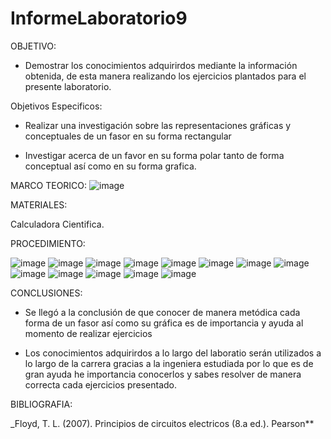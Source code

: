 # InformeLaboratorio9

OBJETIVO:

* Demostrar los conocimientos adquirirdos mediante la información obtenida, de esta manera realizando los ejercicios plantados para el presente laboratorio.

Objetivos Especificos:

* Realizar una investigación sobre las representaciones gráficas y conceptuales de un fasor en su forma rectangular 

* Investigar acerca de un favor en su forma polar tanto de forma conceptual así como en su forma grafica. 

MARCO TEORICO:
![image](https://user-images.githubusercontent.com/116833736/222765579-1fc1f5f3-08cb-4498-a602-eabe91cfea37.png)

MATERIALES:

Calculadora Cientifica.

PROCEDIMIENTO:

![image](https://user-images.githubusercontent.com/116833736/222766838-ed091114-4297-44df-8a61-d5475206617c.png)
![image](https://user-images.githubusercontent.com/116833736/222767086-180cdd9d-0172-4905-b862-f9e11f1e79e7.png)
![image](https://user-images.githubusercontent.com/116833736/222767196-a1846a47-1c76-4378-b127-a255c9db79e5.png)
![image](https://user-images.githubusercontent.com/116833736/222767242-8891c728-01c8-429c-9538-c31f6335644c.png)
![image](https://user-images.githubusercontent.com/116833736/222767379-00d4434f-340a-434a-b5bd-8882d6f4bcee.png)
![image](https://user-images.githubusercontent.com/116833736/222767397-6b2bb39b-bcc8-4b11-80d4-6114eee54cc6.png)
![image](https://user-images.githubusercontent.com/116833736/222769893-0cffbec2-1701-45fd-a79a-54e2bbe2986c.png)
![image](https://user-images.githubusercontent.com/116833736/222769906-23e918e1-4589-49ce-802b-b3d39c287554.png)
![image](https://user-images.githubusercontent.com/116833736/222769921-33986444-5c9a-4973-911b-078b09ae26f5.png)
![image](https://user-images.githubusercontent.com/116833736/222770081-2fc5227b-9a22-4055-849b-7c59718dde89.png)
![image](https://user-images.githubusercontent.com/116833736/222770082-adde437c-5f34-4a9f-a815-791fb373238b.png)
![image](https://user-images.githubusercontent.com/116833736/222770326-17c75412-8dc6-4bbd-a4e0-126d35de35dc.png)
![image](https://user-images.githubusercontent.com/116833736/222770419-bbb037a9-c643-4af4-8995-419a2bebe4d2.png)

CONCLUSIONES:

* Se llegó a la conclusión de que conocer de manera metódica cada forma de un fasor así como su gráfica es de importancia y ayuda al momento de realizar ejercicios 

* Los conocimientos adquirirdos a lo largo del laboratio serán utilizados a lo largo de la carrera gracias a la ingeniera estudiada por lo que es de gran ayuda he importancia conocerlos y sabes resolver de manera correcta cada ejercicios presentado.

BIBLIOGRAFIA:

_Floyd, T. L. (2007). Principios de circuitos electricos (8.a ed.). Pearson**
